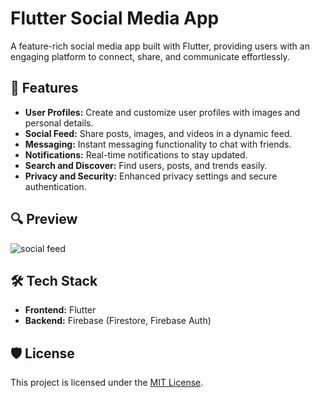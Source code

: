 # Flutter Social Media App

A feature-rich social media app built with Flutter, providing users with an engaging platform to connect, share, and communicate effortlessly.

## 🚀 Features

- **User Profiles:** Create and customize user profiles with images and personal details.  
- **Social Feed:** Share posts, images, and videos in a dynamic feed.  
- **Messaging:** Instant messaging functionality to chat with friends.  
- **Notifications:** Real-time notifications to stay updated.  
- **Search and Discover:** Find users, posts, and trends easily.  
- **Privacy and Security:** Enhanced privacy settings and secure authentication.  

## 🔍 Preview

 ![social feed](https://github.com/user-attachments/assets/ef2dce85-1e6d-44a2-8bc6-da53c3064522)

## 🛠️ Tech Stack

- **Frontend:** Flutter  
- **Backend:** Firebase (Firestore, Firebase Auth)  

## 🛡️ License

This project is licensed under the [MIT License](LICENSE).
